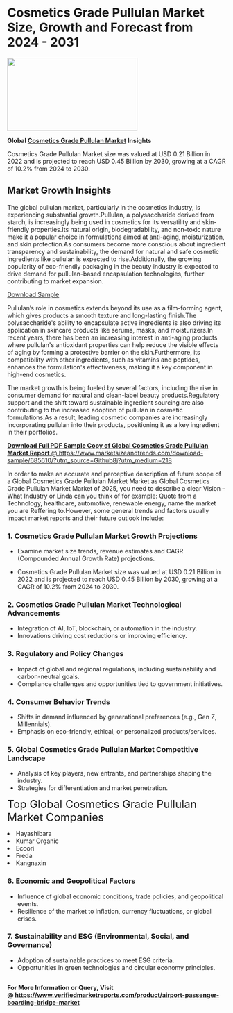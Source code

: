 <H1>Cosmetics Grade Pullulan Market Size, Growth and Forecast from 2024 - 2031</H1><img class="aligncenter size-medium wp-image-584254" src="https://thirdeyenews.in/wp-content/uploads/2024/09/Global-Market-Research-300x168.jpeg" alt="" width="300" height="168" /><p><strong>Global&nbsp;<a href="https://www.marketsizeandtrends.com/download-sample/685610/?utm_source=Github8j?utm_medium=218">Cosmetics Grade Pullulan Market</a> Insights</strong></p><p>Cosmetics Grade Pullulan Market size was valued at USD 0.21 Billion in 2022 and is projected to reach USD 0.45 Billion by 2030, growing at a CAGR of 10.2% from 2024 to 2030.</p><p><h2>Market Growth Insights</h2> <p>The global pullulan market, particularly in the cosmetics industry, is experiencing substantial growth.Pullulan, a polysaccharide derived from starch, is increasingly being used in cosmetics for its versatility and skin-friendly properties.Its natural origin, biodegradability, and non-toxic nature make it a popular choice in formulations aimed at anti-aging, moisturization, and skin protection.As consumers become more conscious about ingredient transparency and sustainability, the demand for natural and safe cosmetic ingredients like pullulan is expected to rise.Additionally, the growing popularity of eco-friendly packaging in the beauty industry is expected to drive demand for pullulan-based encapsulation technologies, further contributing to market expansion.</p> <p><a href="#">Download Sample</a></p> <p>Pullulan’s role in cosmetics extends beyond its use as a film-forming agent, which gives products a smooth texture and long-lasting finish.The polysaccharide's ability to encapsulate active ingredients is also driving its application in skincare products like serums, masks, and moisturizers.In recent years, there has been an increasing interest in anti-aging products where pullulan's antioxidant properties can help reduce the visible effects of aging by forming a protective barrier on the skin.Furthermore, its compatibility with other ingredients, such as vitamins and peptides, enhances the formulation's effectiveness, making it a key component in high-end cosmetics.</p> <p>The market growth is being fueled by several factors, including the rise in consumer demand for natural and clean-label beauty products.Regulatory support and the shift toward sustainable ingredient sourcing are also contributing to the increased adoption of pullulan in cosmetic formulations.As a result, leading cosmetic companies are increasingly incorporating pullulan into their products, positioning it as a key ingredient in their portfolios.</p> <p><a href="#"></p><p><span class=""><strong>Download Full PDF Sample Copy of Global Cosmetics Grade Pullulan Market Report</strong> @ <a href="https://www.marketsizeandtrends.com/download-sample/685610/?utm_source=Github8j?utm_medium=218" target="_blank">https://www.marketsizeandtrends.com/download-sample/685610/?utm_source=Github8j?utm_medium=218</a></span></p><p>In order to make an accurate and perceptive description of future scope of a Global&nbsp;Cosmetics Grade Pullulan Market Market as Global&nbsp;Cosmetics Grade Pullulan Market Market of 2025, you need to describe a clear Vision &ndash; What Industry or Linda can you think of for example: Quote from a Technology, healthcare, automotive, renewable energy, name the market you are Reffering to.However, some general trends and factors usually impact market reports and their future outlook include:</p><h3>1.&nbsp;<strong>Cosmetics Grade Pullulan Market Growth Projections</strong></h3><ul><li>Examine market size trends, revenue estimates and CAGR (Compounded Annual Growth Rate) projections.</li><li><p>Cosmetics Grade Pullulan Market size was valued at USD 0.21 Billion in 2022 and is projected to reach USD 0.45 Billion by 2030, growing at a CAGR of 10.2% from 2024 to 2030.</p></li></ul><h3>2.&nbsp;<strong>Cosmetics Grade Pullulan Market Technological Advancements</strong></h3><ul><li>Integration of AI, IoT, blockchain, or automation in the industry.</li><li>Innovations driving cost reductions or improving efficiency.</li></ul><h3>3.&nbsp;<strong>Regulatory and Policy Changes</strong></h3><ul><li>Impact of global and regional regulations, including sustainability and carbon-neutral goals.</li><li>Compliance challenges and opportunities tied to government initiatives.</li></ul><h3>4.&nbsp;<strong>Consumer Behavior Trends</strong></h3><ul><li>Shifts in demand influenced by generational preferences (e.g., Gen Z, Millennials).</li><li>Emphasis on eco-friendly, ethical, or personalized products/services.</li></ul><h3>5.&nbsp;<strong>Global Cosmetics Grade Pullulan Market Competitive Landscape</strong></h3><ul><li>Analysis of key players, new entrants, and partnerships shaping the industry.</li><li>Strategies for differentiation and market penetration.</li></ul><p data-pm-slice="1 1 []"><span style="color: inherit; font-family: inherit; font-size: 25px;">Top Global Cosmetics Grade Pullulan Market Companies</span></p><div class="" data-test-id=""><p><li>Hayashibara</li><li> Kumar Organic</li><li> Ecoori</li><li> Freda</li><li> Kangnaxin</li></p></div><h3>6.&nbsp;<strong>Economic and Geopolitical Factors</strong></h3><ul><li>Influence of global economic conditions, trade policies, and geopolitical events.</li><li>Resilience of the market to inflation, currency fluctuations, or global crises.</li></ul><h3>7.&nbsp;<strong>Sustainability and ESG (Environmental, Social, and Governance)</strong></h3><ul><li>Adoption of sustainable practices to meet ESG criteria.</li><li>Opportunities in green technologies and circular economy principles.</li></ul><h2><strong style="font-size: 14px;">For More Information or Query, Visit @&nbsp;</strong><a style="background-color: #ffffff; font-size: 14px;" href="https://www.marketsizeandtrends.com/report/cosmetics-grade-pullulan-market/" target="_blank">https://www.verifiedmarketreports.com/product/airport-passenger-boarding-bridge-market</a></h2>